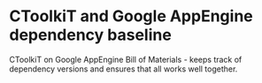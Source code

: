 # CToolkiT and Google AppEngine dependency baseline
CToolkiT on Google AppEngine Bill of Materials - keeps track of dependency versions and ensures that all works well together.
